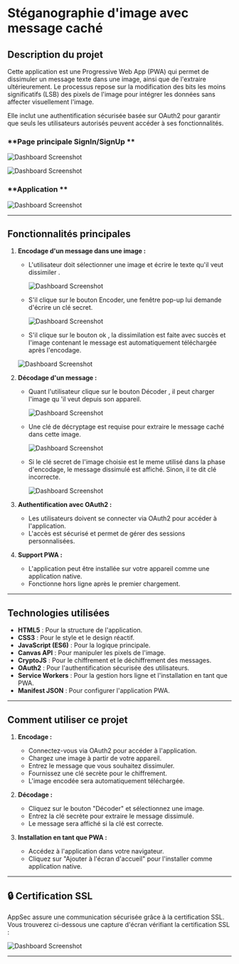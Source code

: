 # **Stéganographie d'image avec message caché**

## **Description du projet**
Cette application est une Progressive Web App (PWA) qui permet de dissimuler un message texte dans une image, ainsi que de l'extraire ultérieurement. Le processus repose sur la modification des bits les moins significatifs (LSB) des pixels de l'image pour intégrer les données sans affecter visuellement l'image.

Elle inclut une authentification sécurisée basée sur OAuth2 pour garantir que seuls les utilisateurs autorisés peuvent accéder à ses fonctionnalités.
### **Page principale SignIn/SignUp **
![Dashboard Screenshot](/images/8.png)

![Dashboard Screenshot](/images/9.png)
### **Application **
![Dashboard Screenshot](/images/1.png)

---

## **Fonctionnalités principales**
1. **Encodage d'un message dans une image :**
   - L'utilisateur doit sélectionner une image et écrire le texte qu'il veut dissimiler .
     
      ![Dashboard Screenshot](/images/2.png)
     
   - S'il clique sur le bouton Encoder, une fenêtre pop-up lui demande d'écrire un clé secret.
     
     ![Dashboard Screenshot](/images/3.png)
   - S'il clique sur le bouton ok , la dissimilation est faite avec succès et l'image contenant le message est automatiquement téléchargée après l'encodage.
     
   ![Dashboard Screenshot](/images/4.png)
   
3. **Décodage d'un message :**
   - Quant l'utilisateur clique sur le bouton Décoder , il peut charger l'image qu 'il veut depuis son appareil.
     
     ![Dashboard Screenshot](/images/5.png)
     
   - Une clé de décryptage est requise pour extraire le message caché dans cette image.
     
     ![Dashboard Screenshot](/images/6.png)
     
   - Si le clé secret de l'image choisie est le meme utilisé dans la phase d'encodage, le message dissimulé est affiché. Sinon, il te dit clé incorrecte.
     
     ![Dashboard Screenshot](/images/7.png)

4. **Authentification avec OAuth2 :**
   - Les utilisateurs doivent se connecter via OAuth2 pour accéder à l'application.
   - L'accès est sécurisé et permet de gérer des sessions personnalisées.

5. **Support PWA :**
   - L'application peut être installée sur votre appareil comme une application native.
   - Fonctionne hors ligne après le premier chargement.

---

## **Technologies utilisées**
- **HTML5** : Pour la structure de l'application.
- **CSS3** : Pour le style et le design réactif.
- **JavaScript (ES6)** : Pour la logique principale.
- **Canvas API** : Pour manipuler les pixels de l'image.
- **CryptoJS** : Pour le chiffrement et le déchiffrement des messages.
- **OAuth2** : Pour l'authentification sécurisée des utilisateurs.
- **Service Workers** : Pour la gestion hors ligne et l'installation en tant que PWA.
- **Manifest JSON** : Pour configurer l'application PWA.

---

## **Comment utiliser ce projet**
1. **Encodage :**
   - Connectez-vous via OAuth2 pour accéder à l'application.
   - Chargez une image à partir de votre appareil.
   - Entrez le message que vous souhaitez dissimuler.
   - Fournissez une clé secrète pour le chiffrement.
   - L'image encodée sera automatiquement téléchargée.

2. **Décodage :**
   - Cliquez sur le bouton "Décoder" et sélectionnez une image.
   - Entrez la clé secrète pour extraire le message dissimulé.
   - Le message sera affiché si la clé est correcte.

3. **Installation en tant que PWA :**
   - Accédez à l'application dans votre navigateur.
   - Cliquez sur "Ajouter à l'écran d'accueil" pour l'installer comme application native.

---

## **🔒 Certification SSL**
AppSec assure une communication sécurisée grâce à la certification SSL. Vous trouverez ci-dessous une capture d'écran vérifiant la certification SSL :

![Dashboard Screenshot](/images/TLS.png)

---

